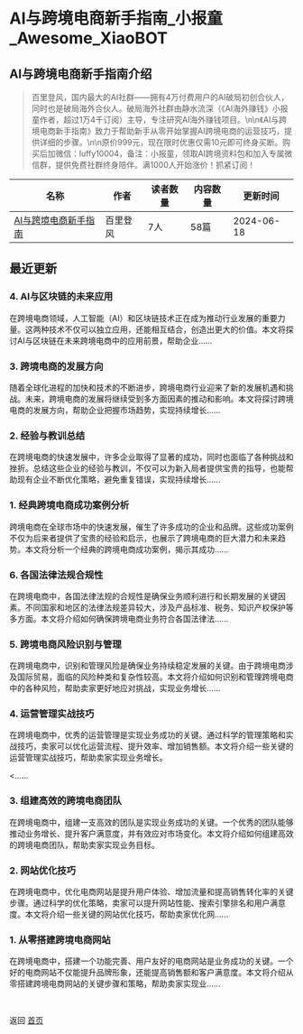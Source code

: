 # AI与跨境电商新手指南_小报童_Awesome_XiaoBOT

## AI与跨境电商新手指南介绍
> 百里登风，国内最大的AI社群——拥有4万付费用户的AI破局初创合伙人，同时也是破局海外合伙人。破局海外社群由静水流深（《AI海外赚钱》小报童作者，超过1万4千订阅）主导，专注研究AI海外赚钱项目。\n\n《AI与跨境电商新手指南》致力于帮助新手从零开始掌握AI跨境电商的运营技巧，提供详细的步骤。\n\n原价999元，现在限时优惠仅需10元即可终身买断。购买后加微信：luffy10004，备注：小报童，领取AI跨境资料包和加入专属微信群，提供免费社群终身陪伴。满1000人开始涨价！抓紧订阅！  
  


|名称|作者|读者数量|内容数量|更新时间|
|---|---|---|---|---|
|[AI与跨境电商新手指南](https://xiaobot.net/p/2024100?refer=0b133df9-27dc-423b-8101-639049001c13)|百里登风|7人|58篇|2024-06-18|

## 最近更新
### 4\. AI与区块链的未来应用

在跨境电商领域，人工智能（AI）和区块链技术正在成为推动行业发展的重要力量。这两种技术不仅可以独立应用，还能相互结合，创造出更大的价值。本文将探讨AI与区块链在未来跨境电商中的应用前景，帮助企业......

### 3\. 跨境电商的发展方向

随着全球化进程的加快和技术的不断进步，跨境电商行业迎来了新的发展机遇和挑战。未来，跨境电商的发展将继续受到多方面因素的推动和影响。本文将探讨跨境电商的发展方向，帮助企业把握市场趋势，实现持续增长......

### 2\. 经验与教训总结

在跨境电商的快速发展中，许多企业取得了显著的成功，同时也面临了各种挑战和挫折。总结这些企业的经验与教训，不仅可以为新入局者提供宝贵的指导，也能帮助现有企业不断优化策略，避免重复错误，实现持续增长......

### 1\. 经典跨境电商成功案例分析

跨境电商在全球市场中的快速发展，催生了许多成功的企业和品牌。这些成功案例不仅为后来者提供了宝贵的经验和启示，也展示了跨境电商的巨大潜力和未来趋势。本文将分析一个经典的跨境电商成功案例，揭示其成功......

### 6\. 各国法律法规合规性

在跨境电商中，各国法律法规的合规性是确保业务顺利进行和长期发展的关键因素。不同国家和地区的法律法规差异较大，涉及产品标准、税务、知识产权保护等多方面。本文将介绍如何确保跨境电商业务符合各国法律法......

### 5\. 跨境电商风险识别与管理

在跨境电商中，识别和管理风险是确保业务持续稳定发展的关键。由于跨境电商涉及国际贸易，面临的风险种类和复杂性较高。本文将介绍如何识别和管理跨境电商中的各种风险，帮助卖家更好地应对挑战，实现业务增长......

### 4\. 运营管理实战技巧

在跨境电商中，优秀的运营管理是实现业务成功的关键。通过科学的管理策略和实战技巧，卖家可以优化运营流程、提升效率、增加销售额。本文将介绍一些关键的运营管理实战技巧，帮助卖家实现业务增长。

<......

### 3\. 组建高效的跨境电商团队

在跨境电商中，组建一支高效的团队是实现业务成功的关键。一个优秀的团队能够推动业务增长、提升客户满意度，并有效应对市场变化。本文将介绍如何组建高效的跨境电商团队，帮助卖家实现业务目标。

### 2\. 网站优化技巧

在跨境电商中，优化电商网站是提升用户体验、增加流量和提高销售转化率的关键步骤。通过科学的优化策略，卖家可以提升网站性能、搜索引擎排名和用户满意度。本文将介绍一些关键的网站优化技巧，帮助卖家优化网......

### 1\. 从零搭建跨境电商网站

在跨境电商中，搭建一个功能完善、用户友好的电商网站是业务成功的关键。一个好的电商网站不仅能提升品牌形象，还能提高销售额和客户满意度。本文将介绍从零搭建跨境电商网站的关键步骤和策略，帮助卖家实现业......


<a href="https://github.com/Reno9527/awesome-xiaobot" style="color: white; text-decoration: none;">awesome-xiaobot</a>

返回 [首页](../README.md)
